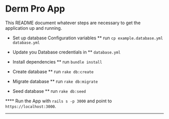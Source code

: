 # Derm Pro App

This README document whatever steps are necessary to get the
application up and running.

* Set up database Configuration variables
** run `cp example.database.yml database.yml`

* Update you Database credentials in
** `database.yml`

* Install dependencies
** run `bundle install`

* Create database
** run `rake db:create`

* Migrate database
** run `rake db:migrate`

* Seed database
** run `rake db:seed`

**** Run the App with `rails s -p 3000` and point to `https://localhost:3000`.

********************************************************************************************************